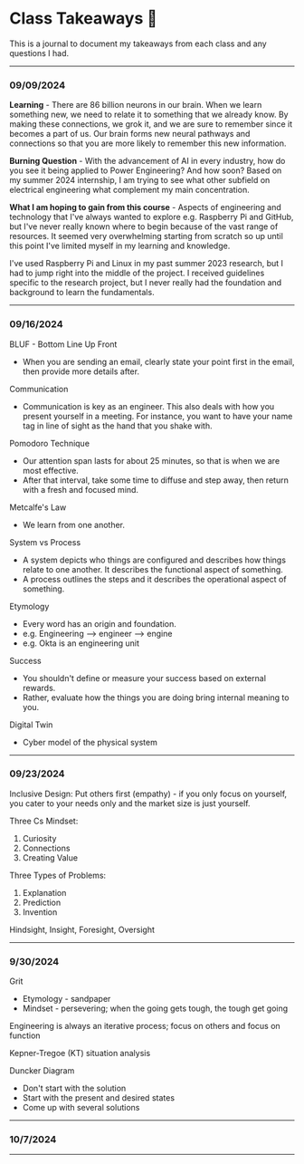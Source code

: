 # Class Takeaways :bookmark_tabs:
This is a journal to document my takeaways from each class and any questions I had.  

---

### 09/09/2024  
**Learning** - There are 86 billion neurons in our brain. When we learn something new, we need to relate it to something that we already know. By making these connections, we grok it, and we are sure to remember since it becomes a part of us. Our brain forms new neural pathways and connections so that you are more likely to remember this new information.  

**Burning Question** - With the advancement of AI in every industry, how do you see it being applied to Power Engineering? And how soon? Based on my summer 2024 internship, I am trying to see what other subfield on electrical engineering what complement my main concentration.   

**What I am hoping to gain from this course** - Aspects of engineering and technology that I've always wanted to explore e.g. Raspberry Pi and GitHub, but I've never really known where to begin because of the vast range of resources. It seemed very overwhelming starting from scratch so up until this point I've limited myself in my learning and knowledge.  

I've used Raspberry Pi and Linux in my past summer 2023 research, but I had to jump right into the middle of the project. I received guidelines specific to the research project, but I never really had the foundation and background to learn the fundamentals.  

---

### 09/16/2024  
BLUF - Bottom Line Up Front  
* When you are sending an email, clearly state your point first in the email, then provide more details after.

Communication  
* Communication is key as an engineer. This also deals with how you present yourself in a meeting. For instance, you want to have your name tag in line of sight as the hand that you shake with.

Pomodoro Technique
* Our attention span lasts for about 25 minutes, so that is when we are most effective.
* After that interval, take some time to diffuse and step away, then return with a fresh and focused mind.

Metcalfe's Law  
* We learn from one another.

System vs Process
* A system depicts who things are configured and describes how things relate to one another. It describes the functional aspect of something.
* A process outlines the steps and it describes the operational aspect of something.  

Etymology  
* Every word has an origin and foundation.
* e.g. Engineering --> engineer --> engine
* e.g. Okta is an engineering unit

Success  
* You shouldn't define or measure your success based on external rewards.
* Rather, evaluate how the things you are doing bring internal meaning to you.

Digital Twin
* Cyber model of the physical system

---

### 09/23/2024  
Inclusive Design: Put others first (empathy) - if you only focus on yourself, you cater to your needs only and the market size is just yourself.   

Three Cs Mindset:
1. Curiosity
2. Connections
3. Creating Value   

Three Types of Problems: 
1. Explanation
2. Prediction
3. Invention

Hindsight, Insight, Foresight, Oversight   

---

### 9/30/2024   
Grit
* Etymology - sandpaper
* Mindset - persevering; when the going gets tough, the tough get going

Engineering is always an iterative process; focus on others and focus on function

Kepner-Tregoe (KT) situation analysis

Duncker Diagram
* Don't start with the solution
* Start with the present and desired states
* Come up with several solutions

---

### 10/7/2024




---

